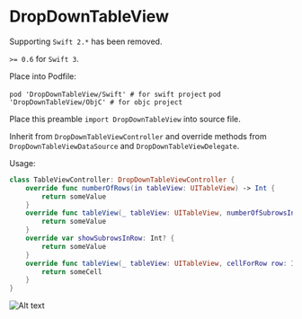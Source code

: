 # DropDownTableView

Supporting `Swift 2.*` has been removed.

`>= 0.6` for `Swift 3`.

Place into Podfile:

`pod 'DropDownTableView/Swift' # for swift project`
`pod 'DropDownTableView/ObjC' # for objc project`

Place this preamble `import DropDownTableView` into source file.

Inherit from `DropDownTableViewController` and override methods from `DropDownTableViewDataSource` and `DropDownTableViewDelegate`.

Usage:
```swift
class TableViewController: DropDownTableViewController {
    override func numberOfRows(in tableView: UITableView) -> Int {
        return someValue
    }
    override func tableView(_ tableView: UITableView, numberOfSubrowsInRow row: Int) -> Int {
        return someValue
    }
    override var showSubrowsInRow: Int? {
        return someValue
    }
    override func tableView(_ tableView: UITableView, cellForRow row: Int, indexPath: IndexPath) -> UITableViewCell {
        return someCell
    }
}
```

![Alt text](https://raw.githubusercontent.com/NSSimpleApps/DropDownTableView/master/DropDownTableView/DropDownTableView.gif)
